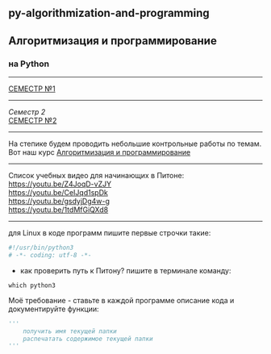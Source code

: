 ## py-algorithmization-and-programming
## Алгоритмизация и программирование
### на Python

---

[СЕМЕСТР №1](https://github.com/permCoding/py-algorithmization-and-programming/tree/master/part-1)

---  

_Семестр 2_  
[СЕМЕСТР №2](https://github.com/permCoding/py-algorithmization-and-programming/tree/master/part-2)

---  

На степике будем проводить небольшие контрольные работы по темам.  
Вот наш курс [Алгоритмизация и программирование](https://stepik.org/64867/)  

---  
  
Список учебных видео для начинающих в Питоне:  
https://youtu.be/Z4JoqD-vZJY  
https://youtu.be/CeIJqd1spDk  
https://youtu.be/gsdyjDg4w-g  
https://youtu.be/1tdMfGiQXd8  

---  

для Linux в коде программ пишите первые строчки такие:  
```Python
#!/usr/bin/python3
# -*- coding: utf-8 -*-
```
- как проверить путь к Питону? пишите в терминале команду:  
```
which python3
```

Моё требование - ставьте в каждой программе описание кода и документируйте функции:  
```Python
'''
    получить имя текущей папки
    распечатать содержимое текущей папки
'''
```

